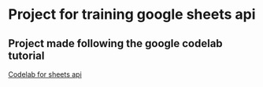 # Project for training google sheets api
## Project made following the google codelab tutorial

[Codelab for sheets api](https://codelabs.developers.google.com/codelabs/sheets-api/index.html?index=..%2F..%2Findex#0)
